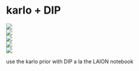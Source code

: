 # karlo + DIP

![](https://img.shields.io/badge/tag-deepimageprior-lightgrey)  
![](https://img.shields.io/badge/tag-prior-lightgrey)  
![](https://img.shields.io/badge/tag-experimental-lightgrey)  
![](https://img.shields.io/badge/tag-imagegeneration-lightgrey)  
![](https://img.shields.io/badge/tag-wip-lightgrey)


use the karlo prior with DIP a la the LAION notebook
